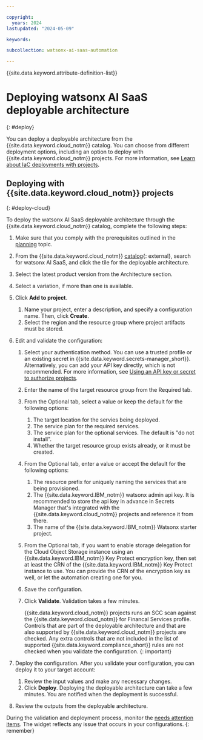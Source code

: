 ```yaml
---

copyright:
  years: 2024
lastupdated: "2024-05-09"

keywords:

subcollection: watsonx-ai-saas-automation

---
```



{{site.data.keyword.attribute-definition-list}}

# Deploying watsonx AI SaaS deployable architecture
{: #deploy}

You can deploy a deployable architecture from the {{site.data.keyword.cloud_notm}} catalog. You can choose from different deployment options, including an option to deploy with {{site.data.keyword.cloud_notm}} projects. For more information, see [Learn about IaC deployments with projects](/docs/secure-enterprise?topic=secure-enterprise-understanding-projects).

## Deploying with {{site.data.keyword.cloud_notm}} projects
{: #deploy-cloud}

To deploy the watsonx AI SaaS deployable architecture through the {{site.data.keyword.cloud_notm}} catalog, complete the following steps:
1.  Make sure that you comply with the prerequisites outlined in the [planning](/docs/watsonx-ai-saas-automation?topic=watsonx-ai-saas-automation-planning) topic.
2.  From the {{site.data.keyword.cloud_notm}} [catalog](/catalog#reference_architecture){: external}, search for watsonx AI SaaS, and click the tile for the deployable architecture.
4.  Select the latest product version from the Architecture section.
5.  Select a variation, if more than one is available.
6.  Click **Add to project**.
    1.  Name your project, enter a description, and specify a configuration name. Then, click **Create**.
    2.  Select the region and the resource group where project artifacts must be stored.
1.  Edit and validate the configuration:
    1.  Select your authentication method. You can use a trusted profile or an existing secret in {{site.data.keyword.secrets-manager_short}}. Alternatively, you can add your API key directly, which is not recommended. For more information, see [Using an API key or secret to authorize projects](/docs/secure-enterprise?topic=secure-enterprise-authorize-project).
    1.  Enter the name of the target resource group from the Required tab.
    1.  From the Optional tab, select a value or keep the default for the following options:
        1.  The target location for the servies being deployed.
        2.  The service plan for the required services.
        3.  The service plan for the optional services. The default is "do not install".
        4.  Whether the target resource group exists already, or it must be created.
    2.  From the Optional tab, enter a value or accept the default for the following options:
        1.  The resource prefix for uniquely naming the services that are being provisioned.
        2.  The {{site.data.keyword.IBM_notm}} watsonx admin api key. It is recommended to store the api key in advance in Secrets Manager that's integrated with the {{site.data.keyword.cloud_notm}} projects and reference it from there.
        3.  The name of the {{site.data.keyword.IBM_notm}} Watsonx starter project.
    3.  From the Optional tab, if you want to enable storage delegation for the Cloud Object Storage instance using an
        {{site.data.keyword.IBM_notm}} Key Protect encryption key, then set at least the CRN of the {{site.data.keyword.IBM_notm}} Key Protect instance
        to use. You can provide the CRN of the encryption key as well, or let the automation creating one for you.
    4.  Save the configuration.
    5.  Click **Validate**. Validation takes a few minutes.

        {{site.data.keyword.cloud_notm}} projects runs an SCC scan against the {{site.data.keyword.cloud_notm}} for Financal Services profile. Controls that are part of the deployable architecture and that are also supported by {{site.data.keyword.cloud_notm}} projects are checked. Any extra controls that are not included in the list of supported {{site.data.keyword.compliance_short}} rules are not checked when you validate the configuration.
{: important}

1.  Deploy the configuration. After you validate your configuration, you can deploy it to your target account:

    1.  Review the input values and make any necessary changes.
    2.  Click **Deploy**. Deploying the deployable architecture can take a few minutes. You are notified when the deployment is successful.

2.  Review the outputs from the deployable architecture.

During the validation and deployment process, monitor the [needs attention items](/docs/secure-enterprise?topic=secure-enterprise-needs-attention-projects). The widget reflects any issue that occurs in your configurations.
{: remember}
